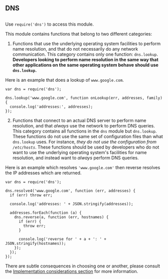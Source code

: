 ## DNS

## 

Use `require('dns')` to access this module.

This module contains functions that belong to two different categories:

1) Functions that use the underlying operating system facilities to perform
name resolution, and that do not necessarily do any network communication.
This category contains only one function: `dns.lookup`. **Developers looking
to perform name resolution in the same way that other applications on the same
operating system behave should use `dns.lookup`.**

Here is an example that does a lookup of `www.google.com`.

    var dns = require('dns');
    
    dns.lookup('www.google.com', function onLookup(err, addresses, family) {
      console.log('addresses:', addresses);
    });

2) Functions that connect to an actual DNS server to perform name resolution,
and that _always_ use the network to perform DNS queries. This category
contains all functions in the `dns` module but `dns.lookup`. These functions
do not use the same set of configuration files than what `dns.lookup` uses.
For instance, _they do not use the configuration from `/etc/hosts`_. These
functions should be used by developers who do not want to use the underlying
operating system's facilities for name resolution, and instead want to
_always_ perform DNS queries.

Here is an example which resolves `'www.google.com'` then reverse
resolves the IP addresses which are returned.

    var dns = require('dns');
    
    dns.resolve4('www.google.com', function (err, addresses) {
      if (err) throw err;
    
      console.log('addresses: ' + JSON.stringify(addresses));
    
      addresses.forEach(function (a) {
        dns.reverse(a, function (err, hostnames) {
          if (err) {
            throw err;
          }
    
          console.log('reverse for ' + a + ': ' + JSON.stringify(hostnames));
        });
      });
    });

There are subtle consequences in choosing one or another, please consult the
[Implementation considerations section][0]
for more information.


[0]: #dns_implementation_considerations